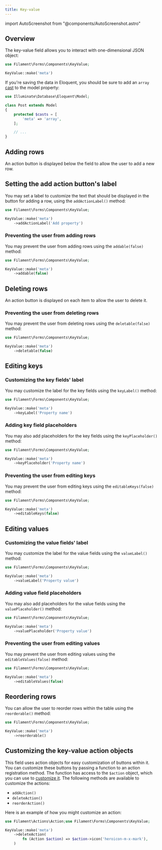 ```yaml
---
title: Key-value
---
```

import AutoScreenshot from "@components/AutoScreenshot.astro"

## Overview

The key-value field allows you to interact with one-dimensional JSON object:

```php
use Filament\Forms\Components\KeyValue;

KeyValue::make('meta')
```

<AutoScreenshot name="forms/fields/key-value/simple" alt="Key-value" version="3.x" />

If you're saving the data in Eloquent, you should be sure to add an `array` [cast](https://laravel.com/docs/eloquent-mutators#array-and-json-casting) to the model property:

```php
use Illuminate\Database\Eloquent\Model;

class Post extends Model
{
    protected $casts = [
        'meta' => 'array',
    ];

    // ...
}
```

## Adding rows

An action button is displayed below the field to allow the user to add a new row.

## Setting the add action button's label

You may set a label to customize the text that should be displayed in the button for adding a row, using the `addActionLabel()` method:

```php
use Filament\Forms\Components\KeyValue;

KeyValue::make('meta')
    ->addActionLabel('Add property')
```

### Preventing the user from adding rows

You may prevent the user from adding rows using the `addable(false)` method:

```php
use Filament\Forms\Components\KeyValue;

KeyValue::make('meta')
    ->addable(false)
```

## Deleting rows

An action button is displayed on each item to allow the user to delete it.

### Preventing the user from deleting rows

You may prevent the user from deleting rows using the `deletable(false)` method:

```php
use Filament\Forms\Components\KeyValue;

KeyValue::make('meta')
    ->deletable(false)
```

## Editing keys

### Customizing the key fields' label

You may customize the label for the key fields using the `keyLabel()` method:

```php
use Filament\Forms\Components\KeyValue;

KeyValue::make('meta')
    ->keyLabel('Property name')
```

### Adding key field placeholders

You may also add placeholders for the key fields using the `keyPlaceholder()` method:

```php
use Filament\Forms\Components\KeyValue;

KeyValue::make('meta')
    ->keyPlaceholder('Property name')
```

### Preventing the user from editing keys

You may prevent the user from editing keys using the `editableKeys(false)` method:

```php
use Filament\Forms\Components\KeyValue;

KeyValue::make('meta')
    ->editableKeys(false)
```

## Editing values

### Customizing the value fields' label

You may customize the label for the value fields using the `valueLabel()` method:

```php
use Filament\Forms\Components\KeyValue;

KeyValue::make('meta')
    ->valueLabel('Property value')
```

### Adding value field placeholders

You may also add placeholders for the value fields using the `valuePlaceholder()` method:

```php
use Filament\Forms\Components\KeyValue;

KeyValue::make('meta')
    ->valuePlaceholder('Property value')
```

### Preventing the user from editing values

You may prevent the user from editing values using the `editableValues(false)` method:

```php
use Filament\Forms\Components\KeyValue;

KeyValue::make('meta')
    ->editableValues(false)
```

## Reordering rows

You can allow the user to reorder rows within the table using the `reorderable()` method:

```php
use Filament\Forms\Components\KeyValue;

KeyValue::make('meta')
    ->reorderable()
```

<AutoScreenshot name="forms/fields/key-value/reorderable" alt="Key-value with reorderable rows" version="3.x" />

## Customizing the key-value action objects

This field uses action objects for easy customization of buttons within it. You can customize these buttons by passing a function to an action registration method. The function has access to the `$action` object, which you can use to [customize it](../../actions/trigger-button). The following methods are available to customize the actions:

- `addAction()`
- `deleteAction()`
- `reorderAction()`

Here is an example of how you might customize an action:

```php
use Filament\Actions\Action;use Filament\Forms\Components\KeyValue;

KeyValue::make('meta')
    ->deleteAction(
        fn (Action $action) => $action->icon('heroicon-m-x-mark'),
    )
```
